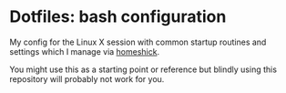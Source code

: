 # Dotfiles: bash configuration

My config for the Linux X session with common startup routines and settings which I manage via [homeshick](https://github.com/andsens/homeshick).

You might use this as a starting point or reference but blindly using this repository will probably not work for you.
